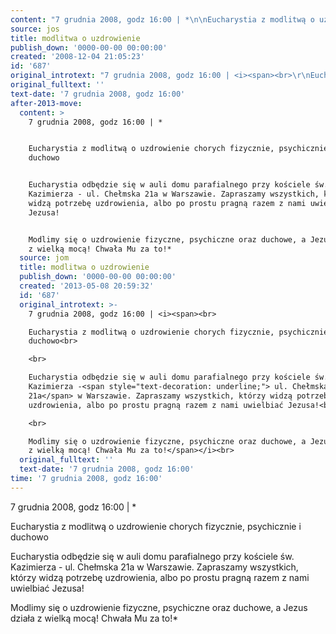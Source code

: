 ```yaml
---
content: "7 grudnia 2008, godz 16:00 | *\n\nEucharystia z modlitwą o uzdrowienie chorych fizycznie, psychicznie i duchowo\n\nEucharystia odbędzie się w auli domu parafialnego przy kościele św. Kazimierza - ul. Chełmska 21a w Warszawie. Zapraszamy wszystkich, którzy widzą potrzebę uzdrowienia, albo po prostu pragną razem z nami uwielbiać Jezusa!\n\nModlimy się o uzdrowienie fizyczne, psychiczne oraz duchowe, a Jezus działa z wielką mocą! Chwała Mu za to!*\n\n\n<!--CONTENT FROM OLD SERVER (jos before 2013): 7 grudnia 2008, godz 16:00 | *\n\r\nEucharystia z modlitwą o uzdrowienie chorych fizycznie, psychicznie i duchowo\n\r\n\n\r\nEucharystia odbędzie się w auli domu parafialnego przy kościele św. Kazimierza - ul. Chełmska 21a w Warszawie. Zapraszamy wszystkich, którzy widzą potrzebę uzdrowienia, albo po prostu pragną razem z nami uwielbiać Jezusa!\n\r\n\n\r\nModlimy się o uzdrowienie fizyczne, psychiczne oraz duchowe, a Jezus działa z wielką mocą! Chwała Mu za to!*\n\r\n         \n-->"
source: jos
title: modlitwa o uzdrowienie
publish_down: '0000-00-00 00:00:00'
created: '2008-12-04 21:05:23'
id: '687'
original_introtext: "7 grudnia 2008, godz 16:00 | <i><span><br>\r\nEucharystia z modlitwą o uzdrowienie chorych fizycznie, psychicznie i duchowo<br>\r\n<br>\r\nEucharystia odbędzie się w auli domu parafialnego przy kościele św. Kazimierza -<span style=\"text-decoration: underline;\"> ul. Chełmska 21a</span> w Warszawie. Zapraszamy wszystkich, którzy widzą potrzebę uzdrowienia, albo po prostu pragną razem z nami uwielbiać Jezusa!<br>\r\n<br>\r\nModlimy się o uzdrowienie fizyczne, psychiczne oraz duchowe, a Jezus działa z wielką mocą! Chwała Mu za to!</span></i><br>\r\n         "
original_fulltext: ''
text-date: '7 grudnia 2008, godz 16:00'
after-2013-move:
  content: >
    7 grudnia 2008, godz 16:00 | *


    Eucharystia z modlitwą o uzdrowienie chorych fizycznie, psychicznie i
    duchowo


    Eucharystia odbędzie się w auli domu parafialnego przy kościele św.
    Kazimierza - ul. Chełmska 21a w Warszawie. Zapraszamy wszystkich, którzy
    widzą potrzebę uzdrowienia, albo po prostu pragną razem z nami uwielbiać
    Jezusa!


    Modlimy się o uzdrowienie fizyczne, psychiczne oraz duchowe, a Jezus działa
    z wielką mocą! Chwała Mu za to!*
  source: jom
  title: modlitwa o uzdrowienie
  publish_down: '0000-00-00 00:00:00'
  created: '2013-05-08 20:59:32'
  id: '687'
  original_introtext: >-
    7 grudnia 2008, godz 16:00 | <i><span><br>

    Eucharystia z modlitwą o uzdrowienie chorych fizycznie, psychicznie i
    duchowo<br>

    <br>

    Eucharystia odbędzie się w auli domu parafialnego przy kościele św.
    Kazimierza -<span style="text-decoration: underline;"> ul. Chełmska
    21a</span> w Warszawie. Zapraszamy wszystkich, którzy widzą potrzebę
    uzdrowienia, albo po prostu pragną razem z nami uwielbiać Jezusa!<br>

    <br>

    Modlimy się o uzdrowienie fizyczne, psychiczne oraz duchowe, a Jezus działa
    z wielką mocą! Chwała Mu za to!</span></i><br>
  original_fulltext: ''
  text-date: '7 grudnia 2008, godz 16:00'
time: '7 grudnia 2008, godz 16:00'
---
```

7 grudnia 2008, godz 16:00 | *

Eucharystia z modlitwą o uzdrowienie chorych fizycznie, psychicznie i duchowo

Eucharystia odbędzie się w auli domu parafialnego przy kościele św. Kazimierza - ul. Chełmska 21a w Warszawie. Zapraszamy wszystkich, którzy widzą potrzebę uzdrowienia, albo po prostu pragną razem z nami uwielbiać Jezusa!

Modlimy się o uzdrowienie fizyczne, psychiczne oraz duchowe, a Jezus działa z wielką mocą! Chwała Mu za to!*


<!--CONTENT FROM OLD SERVER (jos before 2013): 7 grudnia 2008, godz 16:00 | *

Eucharystia z modlitwą o uzdrowienie chorych fizycznie, psychicznie i duchowo



Eucharystia odbędzie się w auli domu parafialnego przy kościele św. Kazimierza - ul. Chełmska 21a w Warszawie. Zapraszamy wszystkich, którzy widzą potrzebę uzdrowienia, albo po prostu pragną razem z nami uwielbiać Jezusa!



Modlimy się o uzdrowienie fizyczne, psychiczne oraz duchowe, a Jezus działa z wielką mocą! Chwała Mu za to!*

         
-->

<!--{{json:{"created_date":"2008-12-04 21:05:23","publish_down":"0000-00-00 00:00:00","id":"687"}}}-->